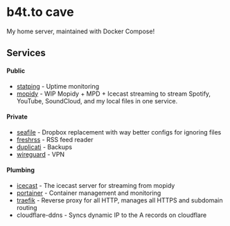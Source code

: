 # b4t.to cave

My home server, maintained with Docker Compose!

## Services
#### Public
* [statping](https://statping.b4t.to) - Uptime monitoring
* [mopidy](https://mopidy.b4t.to) - WIP Mopidy + MPD + Icecast streaming to stream Spotify, YouTube, SoundCloud, and my local files in one service.

#### Private
* [seafile](https://seafile.b4t.to) - Dropbox replacement with way better configs for ignoring files
* [freshrss](https://freshrss.b4t.to) - RSS feed reader
* [duplicati](https://duplicati.b4t.to) - Backups
* [wireguard](b4t.to:51820) - VPN

#### Plumbing
* [icecast](https://icecast.b4t.to) - The icecast server for streaming from mopidy
* [portainer](https://portainer.b4t.to) - Container management and monitoring
* [traefik](https://traefik.b4t.to) - Reverse proxy for all HTTP, manages all HTTPS and subdomain routing
* cloudflare-ddns - Syncs dynamic IP to the A records on cloudflare
